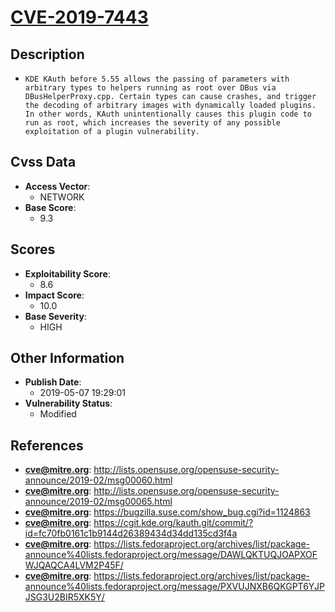 
# [CVE-2019-7443](https://cve.mitre.org/cgi-bin/cvename.cgi?name=CVE-2019-7443)

## Description

- `KDE KAuth before 5.55 allows the passing of parameters with arbitrary types to helpers running as root over DBus via DBusHelperProxy.cpp. Certain types can cause crashes, and trigger the decoding of arbitrary images with dynamically loaded plugins. In other words, KAuth unintentionally causes this plugin code to run as root, which increases the severity of any possible exploitation of a plugin vulnerability.`

## Cvss Data

- **Access Vector**:
  - NETWORK
- **Base Score**:
  - 9.3

## Scores

- **Exploitability Score**:
  - 8.6
- **Impact Score**:
  - 10.0
- **Base Severity**:
  - HIGH

## Other Information

- **Publish Date**:
  - 2019-05-07 19:29:01
- **Vulnerability Status**:
  - Modified

## References

- **cve@mitre.org**: http://lists.opensuse.org/opensuse-security-announce/2019-02/msg00060.html
- **cve@mitre.org**: http://lists.opensuse.org/opensuse-security-announce/2019-02/msg00065.html
- **cve@mitre.org**: https://bugzilla.suse.com/show_bug.cgi?id=1124863
- **cve@mitre.org**: https://cgit.kde.org/kauth.git/commit/?id=fc70fb0161c1b9144d26389434d34dd135cd3f4a
- **cve@mitre.org**: https://lists.fedoraproject.org/archives/list/package-announce%40lists.fedoraproject.org/message/DAWLQKTUQJOAPXOFWJQAQCA4LVM2P45F/
- **cve@mitre.org**: https://lists.fedoraproject.org/archives/list/package-announce%40lists.fedoraproject.org/message/PXVUJNXB6QKGPT6YJPJSG3U2BIR5XK5Y/
